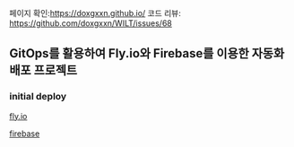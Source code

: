 

페이지 확인:https://doxgxxn.github.io/
코드 리뷰: https://github.com/doxgxxn/WILT/issues/68

## GitOps를 활용하여 Fly.io와 Firebase를 이용한 자동화 배포 프로젝트

### initial deploy

[fly.io](https://github.com/doxgxxn/WILT/issues/78)

[firebase](https://github.com/doxgxxn/WILT/issues/77)

